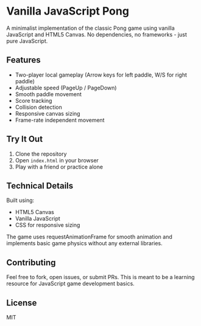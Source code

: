# Vanilla JavaScript Pong

A minimalist implementation of the classic Pong game using vanilla JavaScript and HTML5 Canvas. No dependencies, no frameworks - just pure JavaScript.

## Features

- Two-player local gameplay (Arrow keys for left paddle, W/S for right paddle)
- Adjustable speed (PageUp / PageDown)
- Smooth paddle movement
- Score tracking
- Collision detection
- Responsive canvas sizing
- Frame-rate independent movement

## Try It Out

1. Clone the repository
2. Open `index.html` in your browser
3. Play with a friend or practice alone

## Technical Details

Built using:
- HTML5 Canvas
- Vanilla JavaScript
- CSS for responsive sizing

The game uses requestAnimationFrame for smooth animation and implements basic game physics without any external libraries.

## Contributing

Feel free to fork, open issues, or submit PRs. This is meant to be a learning resource for JavaScript game development basics.

## License

MIT
